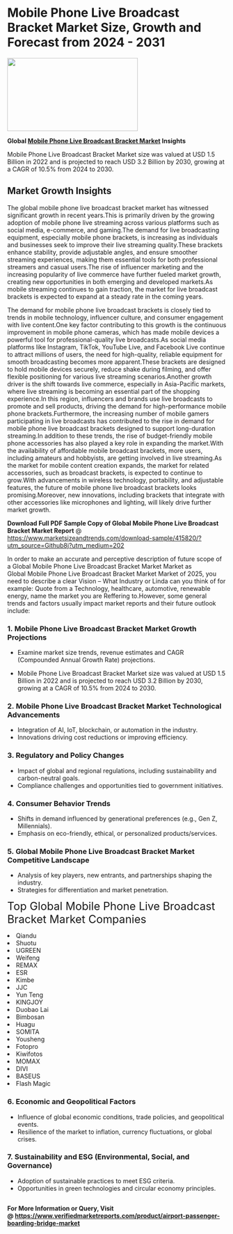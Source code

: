 <H1>Mobile Phone Live Broadcast Bracket Market Size, Growth and Forecast from 2024 - 2031</H1><img class="aligncenter size-medium wp-image-584254" src="https://thirdeyenews.in/wp-content/uploads/2024/09/Global-Market-Research-300x168.jpeg" alt="" width="300" height="168" /><p><strong>Global&nbsp;<a href="https://www.marketsizeandtrends.com/download-sample/415820/?utm_source=Github8j?utm_medium=202">Mobile Phone Live Broadcast Bracket Market</a> Insights</strong></p><p>Mobile Phone Live Broadcast Bracket Market size was valued at USD 1.5 Billion in 2022 and is projected to reach USD 3.2 Billion by 2030, growing at a CAGR of 10.5% from 2024 to 2030.</p><p><h2>Market Growth Insights</h2> <p>The global mobile phone live broadcast bracket market has witnessed significant growth in recent years.This is primarily driven by the growing adoption of mobile phone live streaming across various platforms such as social media, e-commerce, and gaming.The demand for live broadcasting equipment, especially mobile phone brackets, is increasing as individuals and businesses seek to improve their live streaming quality.These brackets enhance stability, provide adjustable angles, and ensure smoother streaming experiences, making them essential tools for both professional streamers and casual users.The rise of influencer marketing and the increasing popularity of live commerce have further fueled market growth, creating new opportunities in both emerging and developed markets.As mobile streaming continues to gain traction, the market for live broadcast brackets is expected to expand at a steady rate in the coming years.</p> <p>The demand for mobile phone live broadcast brackets is closely tied to trends in mobile technology, influencer culture, and consumer engagement with live content.One key factor contributing to this growth is the continuous improvement in mobile phone cameras, which has made mobile devices a powerful tool for professional-quality live broadcasts.As social media platforms like Instagram, TikTok, YouTube Live, and Facebook Live continue to attract millions of users, the need for high-quality, reliable equipment for smooth broadcasting becomes more apparent.These brackets are designed to hold mobile devices securely, reduce shake during filming, and offer flexible positioning for various live streaming scenarios.Another growth driver is the shift towards live commerce, especially in Asia-Pacific markets, where live streaming is becoming an essential part of the shopping experience.In this region, influencers and brands use live broadcasts to promote and sell products, driving the demand for high-performance mobile phone brackets.Furthermore, the increasing number of mobile gamers participating in live broadcasts has contributed to the rise in demand for mobile phone live broadcast brackets designed to support long-duration streaming.In addition to these trends, the rise of budget-friendly mobile phone accessories has also played a key role in expanding the market.With the availability of affordable mobile broadcast brackets, more users, including amateurs and hobbyists, are getting involved in live streaming.As the market for mobile content creation expands, the market for related accessories, such as broadcast brackets, is expected to continue to grow.With advancements in wireless technology, portability, and adjustable features, the future of mobile phone live broadcast brackets looks promising.Moreover, new innovations, including brackets that integrate with other accessories like microphones and lighting, will likely drive further market growth.</p> <p><span class=""><strong>Download Full PDF Sample Copy of Global Mobile Phone Live Broadcast Bracket Market Report</strong> @ <a href="https://www.marketsizeandtrends.com/download-sample/415820/?utm_source=Github8j?utm_medium=202" target="_blank">https://www.marketsizeandtrends.com/download-sample/415820/?utm_source=Github8j?utm_medium=202</a></span></p><p>In order to make an accurate and perceptive description of future scope of a Global&nbsp;Mobile Phone Live Broadcast Bracket Market Market as Global&nbsp;Mobile Phone Live Broadcast Bracket Market Market of 2025, you need to describe a clear Vision &ndash; What Industry or Linda can you think of for example: Quote from a Technology, healthcare, automotive, renewable energy, name the market you are Reffering to.However, some general trends and factors usually impact market reports and their future outlook include:</p><h3>1.&nbsp;<strong>Mobile Phone Live Broadcast Bracket Market Growth Projections</strong></h3><ul><li>Examine market size trends, revenue estimates and CAGR (Compounded Annual Growth Rate) projections.</li><li><p>Mobile Phone Live Broadcast Bracket Market size was valued at USD 1.5 Billion in 2022 and is projected to reach USD 3.2 Billion by 2030, growing at a CAGR of 10.5% from 2024 to 2030.</p></li></ul><h3>2.&nbsp;<strong>Mobile Phone Live Broadcast Bracket Market Technological Advancements</strong></h3><ul><li>Integration of AI, IoT, blockchain, or automation in the industry.</li><li>Innovations driving cost reductions or improving efficiency.</li></ul><h3>3.&nbsp;<strong>Regulatory and Policy Changes</strong></h3><ul><li>Impact of global and regional regulations, including sustainability and carbon-neutral goals.</li><li>Compliance challenges and opportunities tied to government initiatives.</li></ul><h3>4.&nbsp;<strong>Consumer Behavior Trends</strong></h3><ul><li>Shifts in demand influenced by generational preferences (e.g., Gen Z, Millennials).</li><li>Emphasis on eco-friendly, ethical, or personalized products/services.</li></ul><h3>5.&nbsp;<strong>Global Mobile Phone Live Broadcast Bracket Market Competitive Landscape</strong></h3><ul><li>Analysis of key players, new entrants, and partnerships shaping the industry.</li><li>Strategies for differentiation and market penetration.</li></ul><p data-pm-slice="1 1 []"><span style="color: inherit; font-family: inherit; font-size: 25px;">Top Global Mobile Phone Live Broadcast Bracket Market Companies</span></p><div class="" data-test-id=""><p><li>Qiandu</li><li> Shuotu</li><li> UGREEN</li><li> Weifeng</li><li> REMAX</li><li> ESR</li><li> Kimbe</li><li> JJC</li><li> Yun Teng</li><li> KINGJOY</li><li> Duobao Lai</li><li> Bimbosan</li><li> Huagu</li><li> SOMITA</li><li> Yousheng</li><li> Fotopro</li><li> Kiwifotos</li><li> MOMAX</li><li> DIVI</li><li> BASEUS</li><li> Flash Magic</li></p></div><h3>6.&nbsp;<strong>Economic and Geopolitical Factors</strong></h3><ul><li>Influence of global economic conditions, trade policies, and geopolitical events.</li><li>Resilience of the market to inflation, currency fluctuations, or global crises.</li></ul><h3>7.&nbsp;<strong>Sustainability and ESG (Environmental, Social, and Governance)</strong></h3><ul><li>Adoption of sustainable practices to meet ESG criteria.</li><li>Opportunities in green technologies and circular economy principles.</li></ul><h2><strong style="font-size: 14px;">For More Information or Query, Visit @&nbsp;</strong><a style="background-color: #ffffff; font-size: 14px;" href="https://www.marketsizeandtrends.com/report/mobile-phone-live-broadcast-bracket-market/" target="_blank">https://www.verifiedmarketreports.com/product/airport-passenger-boarding-bridge-market</a></h2>